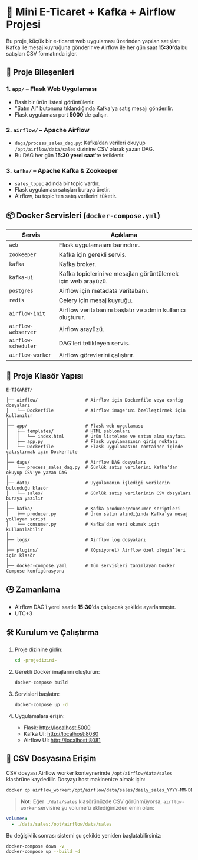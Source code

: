 
# 💼 Mini E-Ticaret + Kafka + Airflow Projesi

Bu proje, küçük bir e-ticaret web uygulaması üzerinden yapılan satışları Kafka ile mesaj kuyruğuna gönderir ve Airflow ile her gün saat **15:30**'da bu satışları CSV formatında işler.

## 🔧 Proje Bileşenleri

### 1. `app/` – Flask Web Uygulaması

- Basit bir ürün listesi görüntülenir.
- "Satın Al" butonuna tıklandığında Kafka'ya satış mesajı gönderilir.
- Flask uygulaması port **5000**'de çalışır.

### 2. `airflow/` – Apache Airflow

- `dags/process_sales_dag.py`: Kafka’dan verileri okuyup `/opt/airflow/data/sales` dizinine CSV olarak yazan DAG.
- Bu DAG her gün **15:30 yerel saat**'te tetiklenir.

### 3. `kafka/` – Apache Kafka & Zookeeper

- `sales_topic` adında bir topic vardır.
- Flask uygulaması satışları buraya üretir.
- Airflow, bu topic'ten satış verilerini tüketir.

## 📦 Docker Servisleri (`docker-compose.yml`)

| Servis              | Açıklama                                                         |
|---------------------|------------------------------------------------------------------|
| `web`               | Flask uygulamasını barındırır.                                   |
| `zookeeper`         | Kafka için gerekli servis.                                       |
| `kafka`             | Kafka broker.                                                    |
| `kafka-ui`          | Kafka topiclerini ve mesajları görüntülemek için web arayüzü.    |
| `postgres`          | Airflow için metadata veritabanı.                                |
| `redis`             | Celery için mesaj kuyruğu.                                       |
| `airflow-init`      | Airflow veritabanını başlatır ve admin kullanıcı oluşturur.      |
| `airflow-webserver` | Airflow arayüzü.                                                 |
| `airflow-scheduler` | DAG’leri tetikleyen servis.                                      |
| `airflow-worker`    | Airflow görevlerini çalıştırır.                                  |

## 📁 Proje Klasör Yapısı

```
E-TİCARET/

├── airflow/                  # Airflow için Dockerfile veya config dosyaları
│   └── Dockerfile            # Airflow image'ını özelleştirmek için kullanılır
│
├── app/                      # Flask web uygulaması
│   ├── templates/            # HTML şablonları
│   │   └── index.html        # Ürün listeleme ve satın alma sayfası
│   ├── app.py                # Flask uygulamasının giriş noktası
│   └── Dockerfile            # Flask uygulamasını container içinde çalıştırmak için Dockerfile
│
├── dags/                     # Airflow DAG dosyaları
│   └── process_sales_dag.py  # Günlük satış verilerini Kafka'dan okuyup CSV'ye yazan DAG
│
├── data/                     # Uygulamanın işlediği verilerin bulunduğu klasör
│   └── sales/                # Günlük satış verilerinin CSV dosyaları buraya yazılır
│
├── kafka/                    # Kafka producer/consumer scriptleri
│   ├── producer.py           # Ürün satın alındığında Kafka’ya mesaj yollayan script
│   └── consumer.py           # Kafka’dan veri okumak için kullanılabilir
│
├── logs/                     # Airflow log dosyaları
│
├── plugins/                  # (Opsiyonel) Airflow özel plugin’leri için klasör
│
├── docker-compose.yaml       # Tüm servisleri tanımlayan Docker Compose konfigürasyonu

```

## 🕒 Zamanlama

- Airflow DAG’i yerel saatle **15:30**'da çalışacak şekilde ayarlanmıştır.
- UTC+3

## 🛠️ Kurulum ve Çalıştırma

1. Proje dizinine gidin:
   ```bash
   cd -projedizini-
   ```

2. Gerekli Docker imajlarını oluşturun:
   ```bash
   docker-compose build
   ```

3. Servisleri başlatın:
   ```bash
   docker-compose up -d
   ```

4. Uygulamalara erişin:

   - Flask: [http://localhost:5000](http://localhost:5000)  
   - Kafka UI: [http://localhost:8080](http://localhost:8080)  
   - Airflow UI: [http://localhost:8081](http://localhost:8081)  

## 📄 CSV Dosyasına Erişim

CSV dosyası Airflow worker konteynerinde `/opt/airflow/data/sales` klasörüne kaydedilir. Dosyayı host makinenize almak için:

```bash
docker cp airflow_worker:/opt/airflow/data/sales/daily_sales_YYYY-MM-DD.csv ./data/sales/
```

> **Not:** Eğer `./data/sales` klasörünüzde CSV görünmüyorsa, `airflow-worker` servisine şu volume'ü eklediğinizden emin olun:

```yaml
volumes:
  - ./data/sales:/opt/airflow/data/sales
```

Bu değişiklik sonrası sistemi şu şekilde yeniden başlatabilirsiniz:

```bash
docker-compose down -v
docker-compose up --build -d
```
